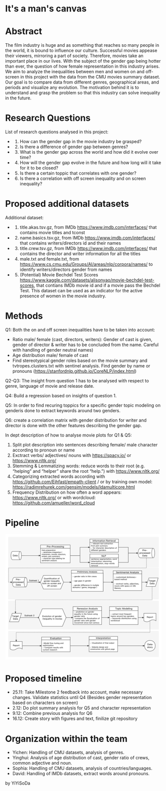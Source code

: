 # It's a man's canvas

# Abstract 

The film industry is huge and as something that reaches so many people in the world, it is bound to influence our culture. Successful movies appease their viewers, mirroring a part of society. Therefore, movies take an important place in our lives. With the subject of the gender gap being hotter than ever, the question of how female representation in this industry arises.  We aim to analyze the inequalities between men and women on and off-screen in this project with the data from the CMU movies summary dataset. Our goal is to compare data from different genres, geographical areas, and periods and visualize any evolution. The motivation behind it is to understand and grasp the problem so that this industry can solve inequality in the future. 


# Research Questions 

List of research questions analysed in this project:
- 1. How can the gender gap in the movie industry be grasped?
- 2. Is there a difference of gender gap between genres?
- 3. What is the gender gap across the world and how did it evolve over time?
- 4. How will the gender gap evolve in the future and how long will it take for it to be closed?
- 5. Is there a certain toppic that correlates with one gender?
- 6. Is there a correlation with off screen inequality and on screen inequality?

# Proposed additional datasets 
Additional dataset: 

- 1. title.akas.tsv.gz, from IMDb https://www.imdb.com/interfaces/ that contains movie titles and tconst
- 2. name.basics.tsv.gz, from IMDb https://www.imdb.com/interfaces/ that contains writers/directors id and their names
- 3. title.crew.tsv.gz, from IMDb https://www.imdb.com/interfaces/ that contains the director and writer information for all the titles
- 4. male.txt and female.txt, from https://www.cs.cmu.edu/Groups/AI/areas/nlp/corpora/names/ to identify writers/directors gender from names
- 5. (Potential) Movie Bechdel Test Scores https://www.kaggle.com/datasets/alisonyao/movie-bechdel-test-scores, that contians IMDb movie id and if a movie pass the Bechdel Test. This dataset can be used as an indicator for the active presence of women in the movie industry. 

# Methods

Q1: Both the on and off screen inequalities have to be taken into account:
- Ratio male/ female (cast, directors, writers): Gender of cast is given, gender of director & writer has to be concluded from the name. Careful with handling of gender neutral names) 
- Age distribution male/ female of cast
- Find stereotypical gender roles based on the movie summary and tvtropes.clusters.txt with sentinel analysis. Find gender by name or pronouns (https://stanfordnlp.github.io/CoreNLP/index.html) 

Q2-Q3: The insight from question 1 has to be analysed with respect to genre, language of movie and release date. 

Q4: Build a regression based on insights of question 1.

Q5: In order to find recuring toppics for a specific gender topic modeling on genderis done to extract keywords around two genders.

Q6: create a correlation matrix with gender distribution for writer and director is done with the other features describing the gender gap.

In dept description of how to analyse movie plots for Q1 & Q5:
1. Split plot description into sentences describing female/ male character according to pronoun or name
2. Exctract verbs/ adjectives/ nouns with https://spacy.io/ or https://www.nltk.org/
3. Stemming & Lemmatizing words: reduce words to their root (e.g. “helping” and “helper” share the root “help.”) with https://www.nltk.org/
4. Categorizing extracted words according with https://github.com/Ejhfast/empath-client / or by training own model: https://radimrehurek.com/gensim/models/ldamulticore.html
5. Frequency Distribution on how often a word appears: https://www.nltk.org/ or with wordcloud: https://github.com/amueller/word_cloud

# Pipeline
![image](https://github.com/epfl-ada/ada-2022-project-yiyisoda/blob/main/pipeline.png)

# Proposed timeline

- 25.11: 
  Take Milestone 2 feedback into account, make necessary changes. 
  Validate statistics until Q4 (Besides gender representation based on characters on screen)
- 2.12: 
  Do plot summary analysis for Q5 and character representation
- 9.12:
  Combine previous analysis for Q6
- 16.12: 
  Create story with figures and text, finilize git repository

# Organization within the team

- Yichen: Handling of CMU datasets, analysis of genres.
- Yinghui: Analysis of age distribution of cast, gender ratio of crews, common adjective and noun.
- Sophia: Handling of CMU datasets, analysis of countries/languages.
- David: Handling of IMDb datasets, extract words around pronouns.

by YiYiSoDa
